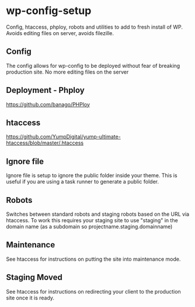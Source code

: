 # wp-config-setup
Config, htaccess, phploy, robots and utilities to add to fresh install of WP. Avoids editing files on server, avoids filezille. 

## Config
The config allows for wp-config to be deployed without fear of breaking production site. No more editing files on the server

## Deployment - Phploy
https://github.com/banago/PHPloy

## htaccess
https://github.com/YumpDigital/yump-ultimate-htaccess/blob/master/.htaccess

## Ignore file
Ignore file is setup to ignore the public folder inside your theme. This is useful if you are using a task runner to generate a public folder. 

## Robots
Switches between standard robots and staging robots based on the URL via htaccess. To work this requires your staging site to use "staging" in the domain name (as a subdomain so projectname.staging.domainname)
 
## Maintenance 
See htaccess for instructions on putting the site into maintenance mode. 

## Staging Moved
See htaccess for instructions on redirecting your client to the production site once it is ready. 